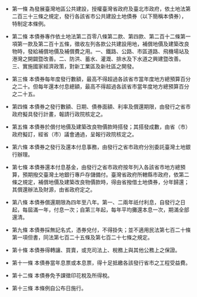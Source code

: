 * 第一條 為發展臺灣地區公共建設，授權臺灣省政府及臺北市政府，依土地法第二百三十三條之規定，發行各該省市公共建設土地債券（以下簡稱本債券），特制定本條例。

* 第二條 本債券專作依土地法第二百零八條第二款、第四款、第二百十二條第一項第一款及第二百十五條，徵收左列各款公共建設用地，補償地價及建築改良物時，發給補償地價及補償費之用。一、鐵路、公路、市區道路、飛機場站及港灣之開闢暨改善。二、防洪、蓄水、灌溉、排水及下水道之興建暨改善。三、實施國家經濟政策，對新工業區及新社區之開發。

* 第三條 本債券每年度發行數額，最高不得超過各該省市當年度地方總預算百分之二十。但每年還本付息總額，最高不得超過各該省市當年度地方總預算百分之二十五。

* 第四條 本債券之發行數額、日期、債券面額、利率及償還期限，由發行之省市政府擬具發行計畫，報請行政院核定之。

* 第五條 本債券於償付地價及建築改良物價款時搭發；其搭發成數，由省（市）政府擬訂，經省（市）議會通過，呈報行政院核定之。

* 第六條 本債券之發行及還本付息事務，由發行之省市政府分別委託臺灣土地銀行辦理。

* 第七條 本債券還本付息基金，由發行之省市政府按年列入各該省市地方總預算，預期撥交臺灣土地銀行專戶存儲備付。臺灣省政府所轄縣市政府，依第二條之規定，補償地價及建築改良物價款時，得由省撥借土地債券，分年歸還；其償還辦法及財源，由省政府定之。

* 第八條 本債券償還期限為四年至八年。第一、二兩年祇付利息，自發行之日起，每屆滿一年，付息一次；自第三年起，每年平均攤還本息一次，期滿全部還清。

* 第九條 本債券採無記名式，憑券兌付，不得掛失；並不適用民法第七百二十條第一項但書，同法第七百二十五條及第七百二十七條之規定。

* 第十條 本債券得轉讓、買賣，或充司法上、稅務上與其他公務上之保證。

* 第十一條 本債券當年息票或本息票，得十足抵繳各該發行省市之工程受益費。

* 第十二條 本債券免予課徵印花稅及所得稅。

* 第十三條 本條例自公布日施行。


